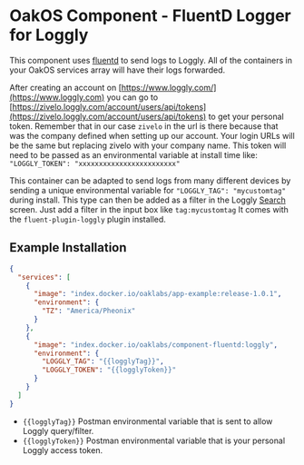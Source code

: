 # OakOS Component - FluentD Logger for Loggly

This component uses
[fluentd](https://docs.fluentd.org/v1.0/articles/quickstart) to send
logs to Loggly. All of the containers in your OakOS services array will have their logs forwarded.

After creating an account on [https://www.loggly.com/](https://www.loggly.com) you can go to
[https://zivelo.loggly.com/account/users/api/tokens](https://zivelo.loggly.com/account/users/api/tokens) to get your personal token. Remember that in our case `zivelo` in the url is there because that was the company defined when setting up our account. Your login URLs will be the same but replacing zivelo with your company name. This token will need to be passed as an environmental variable at install time like: `"LOGGLY_TOKEN": "xxxxxxxxxxxxxxxxxxxxxxxx"`

This container can be adapted to send logs from many different devices by
sending a unique environmental variable for `"LOGGLY_TAG": "mycustomtag"` during install. This type can then be added as a filter in the Loggly [Search](https://zivelo.loggly.com/search) screen. Just add a filter in the input box like `tag:mycustomtag`
It  comes with the `fluent-plugin-loggly` plugin
installed.

## Example Installation

``` json
{
  "services": [
    {
      "image": "index.docker.io/oaklabs/app-example:release-1.0.1",
      "environment": {
        "TZ": "America/Pheonix"
      }
    },
    {
      "image": "index.docker.io/oaklabs/component-fluentd:loggly",
      "environment": {
        "LOGGLY_TAG": "{{logglyTag}}",
        "LOGGLY_TOKEN": "{{logglyToken}}"
      }
    }
  ]
}
```

* `{{logglyTag}}` Postman environmental variable that is sent to allow Loggly query/filter.
* `{{logglyToken}}` Postman environmental variable that is your personal Loggly access token.
